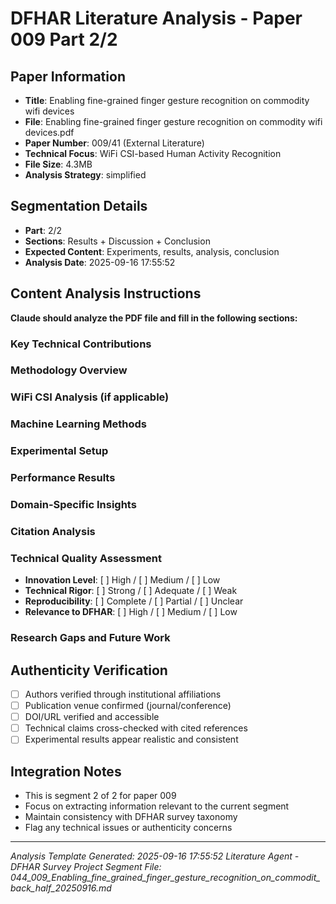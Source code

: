 # DFHAR Literature Analysis - Paper 009 Part 2/2

## Paper Information
- **Title**: Enabling fine-grained finger gesture recognition on commodity wifi devices
- **File**: Enabling fine-grained finger gesture recognition on commodity wifi devices.pdf
- **Paper Number**: 009/41 (External Literature)
- **Technical Focus**: WiFi CSI-based Human Activity Recognition
- **File Size**: 4.3MB
- **Analysis Strategy**: simplified

## Segmentation Details
- **Part**: 2/2
- **Sections**: Results + Discussion + Conclusion
- **Expected Content**: Experiments, results, analysis, conclusion
- **Analysis Date**: 2025-09-16 17:55:52

## Content Analysis Instructions
**Claude should analyze the PDF file and fill in the following sections:**

### Key Technical Contributions
<!-- Extract and summarize the main technical innovations -->

### Methodology Overview
<!-- Describe the proposed approach, algorithms, or system architecture -->

### WiFi CSI Analysis (if applicable)
<!-- Analyze WiFi CSI processing methods, feature extraction, signal processing -->

### Machine Learning Methods
<!-- Detail ML/DL models, training procedures, optimization techniques -->

### Experimental Setup
<!-- Describe datasets, evaluation metrics, experimental conditions -->

### Performance Results
<!-- Summarize quantitative results, comparisons, performance metrics -->

### Domain-Specific Insights
<!-- Insights relevant to DFHAR survey: cross-domain, transfer learning, etc. -->

### Citation Analysis
<!-- Verify citations, check author authenticity, identify key references -->

### Technical Quality Assessment
- **Innovation Level**: [ ] High / [ ] Medium / [ ] Low
- **Technical Rigor**: [ ] Strong / [ ] Adequate / [ ] Weak
- **Reproducibility**: [ ] Complete / [ ] Partial / [ ] Unclear
- **Relevance to DFHAR**: [ ] High / [ ] Medium / [ ] Low

### Research Gaps and Future Work
<!-- Identify limitations and potential extensions -->

## Authenticity Verification
- [ ] Authors verified through institutional affiliations
- [ ] Publication venue confirmed (journal/conference)
- [ ] DOI/URL verified and accessible
- [ ] Technical claims cross-checked with cited references
- [ ] Experimental results appear realistic and consistent

## Integration Notes
- This is segment 2 of 2 for paper 009
- Focus on extracting information relevant to the current segment
- Maintain consistency with DFHAR survey taxonomy
- Flag any technical issues or authenticity concerns

---
*Analysis Template Generated: 2025-09-16 17:55:52*
*Literature Agent - DFHAR Survey Project*
*Segment File: 044_009_Enabling_fine_grained_finger_gesture_recognition_on_commodit_back_half_20250916.md*
